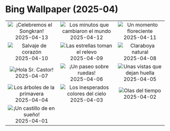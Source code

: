 # Bing Wallpaper (2025-04)

|  |  |  |
|:---:|:---:|:---:|
| ![](https://www.bing.com/th?id=OHR.ThailandPagodas_ES-ES0158142053_400x240.jpg "¡Celebremos el Songkran!") 2025-04-13 | ![](https://www.bing.com/th?id=OHR.SpaceFlight_ES-ES0011702709_400x240.jpg "Los minutos que cambiaron el mundo") 2025-04-12 | ![](https://www.bing.com/th?id=OHR.TulipsWindmill_ES-ES1285066743_400x240.jpg "Un momento floreciente") 2025-04-11 |
| ![](https://www.bing.com/th?id=OHR.LittleFoxes_ES-ES9657822321_400x240.jpg "Salvaje de corazón") 2025-04-10 | ![](https://www.bing.com/th?id=OHR.BlueNaxos_ES-ES9345555190_400x240.jpg "Las estrellas toman el relevo") 2025-04-09 | ![](https://www.bing.com/th?id=OHR.LagoaPortugal_ES-ES0764691088_400x240.jpg "Claraboya natural") 2025-04-08 |
| ![](https://www.bing.com/th?id=OHR.BeaverDay_ES-ES8231200914_400x240.jpg "¡Hola Sr. Castor!") 2025-04-07 | ![](https://www.bing.com/th?id=OHR.AsturiasCovadongaSpain_ES-ES8023805515_400x240.jpg "¡Un paseo sobre ruedas!") 2025-04-06 | ![](https://www.bing.com/th?id=OHR.GaztelugatxeSunset_ES-ES7893865924_400x240.jpg "Unas vistas que dejan huella") 2025-04-05 |
| ![](https://www.bing.com/th?id=OHR.CherryBlossomDC_ES-ES7682852036_400x240.jpg "Los árboles de la primavera") 2025-04-04 | ![](https://www.bing.com/th?id=OHR.SaguaroRainbow_ES-ES6828628699_400x240.jpg "Los inesperados colores del cielo") 2025-04-03 | ![](https://www.bing.com/th?id=OHR.UtahBadlands_ES-ES6805243978_400x240.jpg "Olas del tiempo") 2025-04-02 |
| ![](https://www.bing.com/th?id=OHR.CerezoEnFlor_ES-ES6779922174_400x240.jpg "¡Un castillo de en sueño!") 2025-04-01 |  |  |
